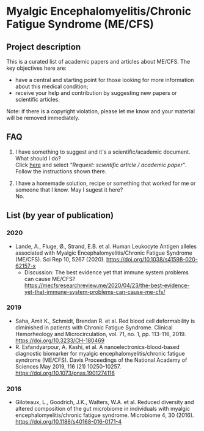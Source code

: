 # Myalgic Encephalomyelitis/Chronic Fatigue Syndrome (ME/CFS)


## Project description

This is a curated list of academic papers and articles about ME/CFS. The key objectives here are:
- have a central and starting point for those looking for more information about this medical condition;
- receive your help and contribution by suggesting new papers or scientific articles.

Note: if there is a copyright violation, please let me know and your material will be removed immediately.


## FAQ

1. I have something to suggest and it's a scientific/academic document. What should I do? \
Click [here](https://github.com/fmachado/me-cfs/issues/new/choose) and select _"Request: scientific article / academic paper"_. Follow the instructions shown there.


2. I have a homemade solution, recipe or something that worked for me or someone that I know. May I sugest it here? \
No.


## List (by year of publication)

### 2020
- Lande, A., Fluge, Ø., Strand, E.B. et al. Human Leukocyte Antigen alleles associated with Myalgic Encephalomyelitis/Chronic Fatigue Syndrome (ME/CFS). Sci Rep 10, 5267 (2020). https://doi.org/10.1038/s41598-020-62157-x
  - Discussion: The best evidence yet that immune system problems can cause ME/CFS?
 https://mecfsresearchreview.me/2020/04/23/the-best-evidence-yet-that-immune-system-problems-can-cause-me-cfs/


### 2019
- Saha, Amit K.,  Schmidt, Brendan R. et al. Red blood cell deformability is diminished in patients with Chronic Fatigue Syndrome. Clinical Hemorheology and Microcirculation, vol. 71, no. 1, pp. 113-116, 2019. https://doi.org/10.3233/CH-180469
- R. Esfandyarpour, A. Kashi, et al. A nanoelectronics-blood-based diagnostic biomarker for myalgic encephalomyelitis/chronic fatigue syndrome (ME/CFS). Davis Proceedings of the National Academy of Sciences May 2019, 116 (21) 10250-10257. https://doi.org/10.1073/pnas.1901274116


### 2016
- Giloteaux, L., Goodrich, J.K., Walters, W.A. et al. Reduced diversity and altered composition of the gut microbiome in individuals with myalgic encephalomyelitis/chronic fatigue syndrome. Microbiome 4, 30 (2016). https://doi.org/10.1186/s40168-016-0171-4
